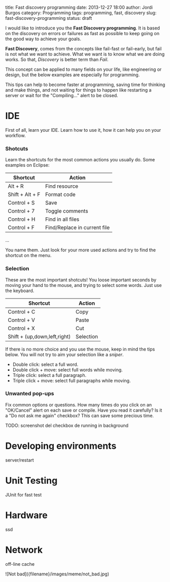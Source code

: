 title: Fast discovery programming
date: 2013-12-27 18:00
author: Jordi Burgos
category: Programming
tags: programming, fast, discovery
slug: fast-discovery-programming
status: draft

I would like to introduce you the **Fast Discovery programming**. It is based on the discovery on errors or failures as fast as possible to keep going on the good way to achieve your goals.

**Fast Discovery**, comes from the concepts like fail-fast or fail-early, but fail is not what we want to achieve. What we want is to know what we are doing works. So that, *Discovery* is better term than *Fail*.

This concept can be applied to many fields on your life, like engineering or design, but the below examples are especially for programming.

This tips can help to become faster at programming, saving time for thinking and make things, and not waiting for things to happen like restarting a server or wait for the "Compiling..." alert to be closed.

IDE
===

First of all, learn your IDE. Learn how to use it, how it can help you on your workflow.

### Shotcuts

Learn the shortcuts for the most common actions you usually do. Some examples on Eclipse:

| Shortcut | Action |
| --- | --- |
| Alt + R | Find resource |
| Shift + Alt + F | Format code |
| Control + S | Save |
| Control + 7 | Toggle comments |
| Control + H | Find in all files |
| Control + F | Find/Replace in current file |
...

You name them. Just look for your more used actions and try to find the shortcut on the menu.

### Selection

These are the most important shotcuts! You loose important seconds by moving your hand to the mouse, and trying to select some words. Just use the keyboard.

| Shortcut | Action |
| --- | --- |
| Control + C | Copy |
| Control + V | Paste |
| Control + X | Cut |
| Shift + (up,down,left,right) | Selection |
 
If there is no more choice and you use the mouse, keep in mind the tips below. You will not try to aim your selection like a *sniper*.

* Double click: select a full word.
* Double click + move: select full words while moving.
* Triple click: select a full paragraph.
* Triple click + move: select full paragraphs while moving.


### Unwanted pop-ups

Fix common options or questions. How many times do you click on an "OK/Cancel" alert on each save or compile. Have you read it carefully? Is it a "Do not ask me again" checkbox? This can save some precious time.

TODO: screenshot del checkbox de running in background

Developing environments
=======================

server/restart

Unit Testing
============
JUnit for fast test

Hardware
========
ssd

Network
=======
off-line
cache


<div class="center" markdown="1">
![Not bad]({filename}/images/meme/not_bad.jpg)
</div>
